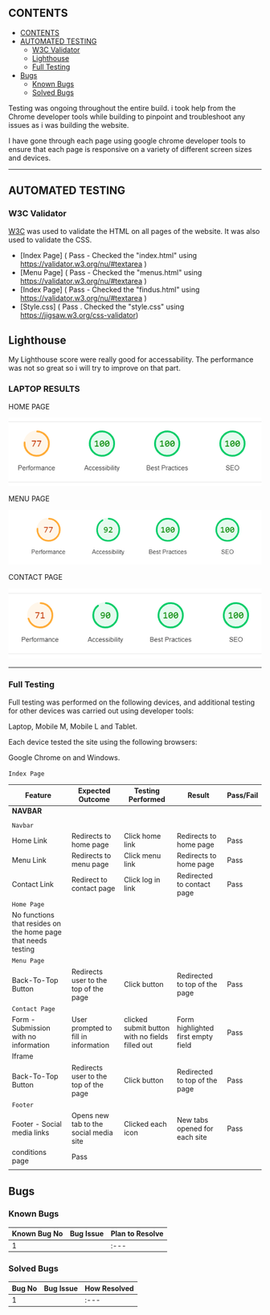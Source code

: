 ## CONTENTS

- [CONTENTS](#contents)
- [AUTOMATED TESTING](#automated-testing)
  - [W3C Validator](#w3c-validator)
  - [Lighthouse](#)
  - [Full Testing](#full-testing)
- [Bugs](#bugs)
  - [Known Bugs](#known-bugs)
  - [Solved Bugs](#solved-bugs)

Testing was ongoing throughout the entire build. i took help from the Chrome developer tools while building to pinpoint and troubleshoot any issues as i was building the website.

I have gone through each page using google chrome developer tools to ensure that each page is responsive on a variety of different screen sizes and devices.

- - -

## AUTOMATED TESTING

### W3C Validator

[W3C](https://validator.w3.org/) was used to validate the HTML on all pages of the website. It was also used to validate the CSS.

* [Index Page] ( Pass - Checked the "index.html" using https://validator.w3.org/nu/#textarea )
* [Menu Page] ( Pass - Checked the "menus.html" using https://validator.w3.org/nu/#textarea )
* [Index Page] ( Pass - Checked the "findus.html" using https://validator.w3.org/nu/#textarea )
* [Style.css] ( Pass . Checked the "style.css" using https://jigsaw.w3.org/css-validator)

## Lighthouse

My Lighthouse score were really good for accessability. The performance was not so great so i will try to improve on that part.

### LAPTOP RESULTS

HOME PAGE

![home score](assets/images/score-home.png)

MENU PAGE

![Menu score](assets/images/score-menu.png)

CONTACT PAGE

![Contact score](assets/images/score-contact.png)

- - -

### Full Testing

Full testing was performed on the following devices, and additional testing for other devices was carried out using developer tools:

Laptop, Mobile M, Mobile L and Tablet.

Each device tested the site using the following browsers:

Google Chrome on and Windows.

`Index Page`

| Feature | Expected Outcome | Testing Performed | Result | Pass/Fail |
| --- | --- | --- | --- | --- |
| **NAVBAR** |  |  |  |  |
|  |  |  |  |  |
| `Navbar` |
| Home Link | Redirects to home page | Click home link | Redirects to home page | Pass |
| Menu Link | Redirects to menu page | Click menu link | Redirects to home page | Pass |
| Contact Link | Redirect to contact page | Click log in link | Redirected to contact page | Pass |
| `Home Page` |
| No functions that resides on the home page that needs testing
| `Menu Page` |
| Back-To-Top Button | Redirects user to the top of the page | Click button | Redirected to top of the page | Pass |
| `Contact Page` |
| Form - Submission with no information | User prompted to fill in information | clicked submit button with no fields filled out | Form highlighted first empty field | Pass |
|Iframe | 
| Back-To-Top Button | Redirects user to the top of the page | Click button | Redirected to top of the page | Pass |
| `Footer` |
| Footer - Social media links | Opens new tab to the social media site | Clicked each icon | New tabs opened for each site | Pass |
|conditions page | Pass |
|  |  |  |  |  |

## Bugs

### Known Bugs

| Known Bug No | Bug Issue | Plan to Resolve |
| :--- | :--- | :--- |
| 1 |  | :--- |

### Solved Bugs

| Bug No | Bug Issue | How Resolved |
| :--- | :--- | :--- |
| 1 |  | :--- |
